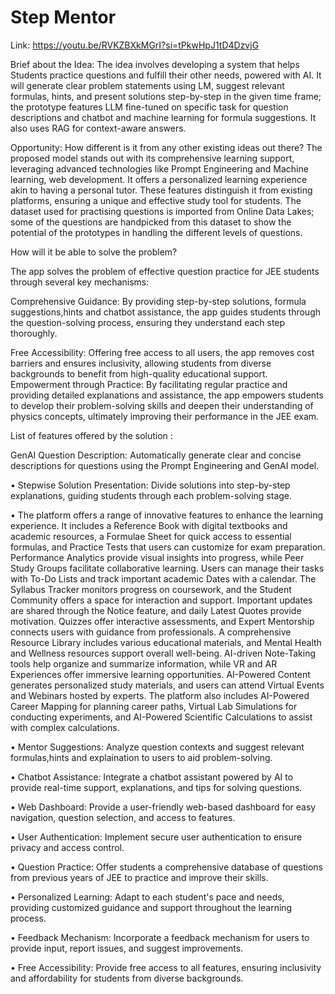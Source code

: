 # Step Mentor

Link: https://youtu.be/RVKZBXkMGrI?si=tPkwHpJ1tD4DzvjG

Brief about the Idea: The idea involves developing a system that helps Students practice questions and fulfill their other needs, powered with AI. It will generate clear problem statements using LM, suggest relevant formulas, hints, and present solutions step-by-step in the given time frame; the prototype features LLM fine-tuned on specific task for question descriptions and chatbot and machine learning for formula suggestions. It also uses RAG for context-aware answers.


Opportunity: How different is it from any other existing ideas out there? The proposed model stands out with its comprehensive learning support, leveraging advanced technologies like Prompt Engineering and Machine learning, web development. It offers a personalized learning experience akin to having a personal tutor. These features distinguish it from existing platforms, ensuring a unique and effective study tool for students. The dataset used for practising questions is imported from Online Data Lakes; some of the questions are handpicked from this dataset to show the potential of the prototypes in handling the different levels of questions.


How will it be able to solve the problem?

The app solves the problem of effective question practice for JEE students through several key mechanisms:

Comprehensive Guidance: By providing step-by-step solutions, formula suggestions,hints and chatbot assistance, the app guides students through the question-solving process, ensuring they understand each step thoroughly.

Free Accessibility: Offering free access to all users, the app removes cost barriers and ensures inclusivity, allowing students from diverse backgrounds to benefit from high-quality educational support. Empowerment through Practice: By facilitating regular practice and providing detailed explanations and assistance, the app empowers students to develop their problem-solving skills and deepen their understanding of physics concepts, ultimately improving their performance in the JEE exam.

List of features offered by the solution :

GenAI Question Description: Automatically generate clear and concise descriptions for questions using the Prompt Engineering and GenAI model.

• Stepwise Solution Presentation: Divide solutions into step-by-step explanations, guiding students through each problem-solving stage.

• The platform offers a range of innovative features to enhance the learning experience. It includes a Reference Book with digital textbooks and academic resources, a Formulae Sheet for quick access to essential formulas, and Practice Tests that users can customize for exam preparation. Performance Analytics provide visual insights into progress, while Peer Study Groups facilitate collaborative learning. Users can manage their tasks with To-Do Lists and track important academic Dates with a calendar. The Syllabus Tracker monitors progress on coursework, and the Student Community offers a space for interaction and support. Important updates are shared through the Notice feature, and daily Latest Quotes provide motivation. Quizzes offer interactive assessments, and Expert Mentorship connects users with guidance from professionals. A comprehensive Resource Library includes various educational materials, and Mental Health and Wellness resources support overall well-being. AI-driven Note-Taking tools help organize and summarize information, while VR and AR Experiences offer immersive learning opportunities. AI-Powered Content generates personalized study materials, and users can attend Virtual Events and Webinars hosted by experts. The platform also includes AI-Powered Career Mapping for planning career paths, Virtual Lab Simulations for conducting experiments, and AI-Powered Scientific Calculations to assist with complex calculations.

• Mentor Suggestions: Analyze question contexts and suggest relevant formulas,hints and explaination to users to aid problem-solving.

• Chatbot Assistance: Integrate a chatbot assistant powered by AI to provide real-time support, explanations, and tips for solving questions.

• Web Dashboard: Provide a user-friendly web-based dashboard for easy navigation, question selection, and access to features.

• User Authentication: Implement secure user authentication to ensure privacy and access control.

• Question Practice: Offer students a comprehensive database of questions from previous years of JEE to practice and improve their skills.

• Personalized Learning: Adapt to each student's pace and needs, providing customized guidance and support throughout the learning process.

• Feedback Mechanism: Incorporate a feedback mechanism for users to provide input, report issues, and suggest improvements.

• Free Accessibility: Provide free access to all features, ensuring inclusivity and affordability for students from diverse backgrounds.
